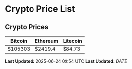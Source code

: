 # Crypto Price List

## Crypto Prices
| Bitcoin | Ethereum | Litecoin |
| ------- | -------- | -------- |
| $105303 | $2419.4 | $84.73 |
**Last Updated:** 2025-06-24 09:54 UTC
**Last Updated:** $DATE$
